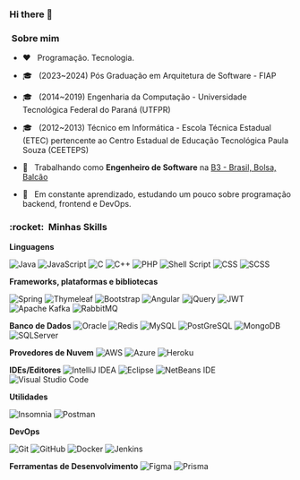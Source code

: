 ### Hi there 👋

<h3> &nbsp;Sobre mim </h3>

-  ♥️ &nbsp; Programação. Tecnologia. 
- 🎓 &nbsp; (2023~2024) Pós Graduação em Arquitetura de Software - FIAP
- 🎓 &nbsp; (2014~2019) Engenharia da Computação - Universidade Tecnológica Federal do Paraná (UTFPR)
- 🎓 &nbsp; (2012~2013) Técnico em Informática - Escola Técnica Estadual (ETEC) pertencente ao Centro Estadual de Educação Tecnológica Paula Souza (CEETEPS)

- 💼 &nbsp; Trabalhando como **Engenheiro de Software** na <a href="https://www.b3.com.br/pt_br/para-voce">B3 - Brasil, Bolsa, Balcão</a>

- 🌱 &nbsp; Em constante aprendizado, estudando um pouco sobre programação backend, frontend e DevOps.

<h3> :rocket: &nbsp;Minhas Skills </h3>

**Linguagens**

  ![Java](https://img.shields.io/badge/java-%23ED8B00.svg?style=flat&logo=openjdk&logoColor=white)
  ![JavaScript](https://img.shields.io/badge/-JavaScript-333333?style=flat&logo=javascript)
  ![C](https://img.shields.io/badge/c-%2300599C.svg?style=for-the-badge&logo=c&logoColor=white)
  ![C++](https://img.shields.io/badge/c++-%2300599C.svg?style=for-the-badge&logo=c%2B%2B&logoColor=white)
  ![PHP](https://img.shields.io/badge/php-%23777BB4.svg?style=for-the-badge&logo=php&logoColor=white)
  ![Shell Script](https://img.shields.io/badge/shell_script-%23121011.svg?style=for-the-badge&logo=gnu-bash&logoColor=white)
  ![CSS](https://img.shields.io/badge/-CSS-333333?style=flat&logo=CSS3&logoColor=1572B6)
  ![SCSS](https://img.shields.io/badge/-SCSS-333333?style=flat&logo=SCSS)
 
**Frameworks, plataformas e bibliotecas**
  
  ![Spring](https://img.shields.io/badge/spring-%236DB33F.svg?style=for-the-badge&logo=spring&logoColor=white)
  ![Thymeleaf](https://img.shields.io/badge/Thymeleaf-%23005C0F.svg?style=for-the-badge&logo=Thymeleaf&logoColor=white)
  ![Bootstrap](https://img.shields.io/badge/bootstrap-%238511FA.svg?style=for-the-badge&logo=bootstrap&logoColor=white)
  ![Angular](https://img.shields.io/badge/angular-%23DD0031.svg?style=for-the-badge&logo=angular&logoColor=white)
  ![jQuery](https://img.shields.io/badge/jquery-%230769AD.svg?style=for-the-badge&logo=jquery&logoColor=white)
  ![JWT](https://img.shields.io/badge/JWT-black?style=for-the-badge&logo=JSON%20web%20tokens)
  ![Apache Kafka](https://img.shields.io/badge/Apache%20Kafka-000?style=for-the-badge&logo=apachekafka)
  ![RabbitMQ](https://img.shields.io/badge/Rabbitmq-FF6600?style=for-the-badge&logo=rabbitmq&logoColor=white)
  
**Banco de Dados**
  ![Oracle](https://img.shields.io/badge/Oracle-F80000?style=for-the-badge&logo=oracle&logoColor=white)
  ![Redis](https://img.shields.io/badge/redis-%23DD0031.svg?style=for-the-badge&logo=redis&logoColor=white)
  ![MySQL](https://img.shields.io/badge/-MySQL-333333?style=flat&logo=mysql)
  ![PostGreSQL](https://img.shields.io/badge/-PostGreSQL-333333?style=flat&logo=postgresql)
  ![MongoDB](https://img.shields.io/badge/-MongoDB-333333?style=flat&logo=mongodb)
  ![SQLServer](https://img.shields.io/badge/-SQLServer-333333?style=flat&logo=sqlserver)

**Provedores de Nuvem**
  ![AWS](https://img.shields.io/badge/AWS-%23FF9900.svg?style=for-the-badge&logo=amazon-aws&logoColor=white)
  ![Azure](https://img.shields.io/badge/azure-%230072C6.svg?style=for-the-badge&logo=microsoftazure&logoColor=white)
  ![Heroku](https://img.shields.io/badge/heroku-%23430098.svg?style=for-the-badge&logo=heroku&logoColor=white)
  
**IDEs/Editores**
  ![IntelliJ IDEA](https://img.shields.io/badge/IntelliJIDEA-000000.svg?style=for-the-badge&logo=intellij-idea&logoColor=white)
  ![Eclipse](https://img.shields.io/badge/Eclipse-FE7A16.svg?style=for-the-badge&logo=Eclipse&logoColor=white)
  ![NetBeans IDE](https://img.shields.io/badge/NetBeansIDE-1B6AC6.svg?style=for-the-badge&logo=apache-netbeans-ide&logoColor=white)
  ![Visual Studio Code](https://img.shields.io/badge/-Visual%20Studio%20Code-333333?style=flat&logo=visual-studio-code)
  
**Utilidades**

  ![Insomnia](https://img.shields.io/badge/-Insomnia-333333?style=flat&logo=insomnia)
  ![Postman](https://img.shields.io/badge/-Postman-333333?style=flat&logo=postman)

**DevOps**

  ![Git](https://img.shields.io/badge/-Git-333333?style=flat&logo=git)
  ![GitHub](https://img.shields.io/badge/-GitHub-333333?style=flat&logo=github)
  ![Docker](https://img.shields.io/badge/-Docker-333333?style=flat&logo=docker)
  ![Jenkins](https://img.shields.io/badge/-Jenkins-333333?style=flat&logo=jenkis)

**Ferramentas de Desenvolvimento**
  ![Figma](https://img.shields.io/badge/-Figma-333333?style=flat&logo=figma)
  ![Prisma](https://img.shields.io/badge/-Prisma-333333?style=flat&logo=prisma)

<!--
**guigon95/guigon95** is a ✨ _special_ ✨ repository because its `README.md` (this file) appears on your GitHub profile.

Here are some ideas to get you started:
- 🔭 I’m currently working on ...
- 🌱 I’m currently learning ...
- 👯 I’m looking to collaborate on ...
- 🤔 I’m looking for help with ...
- 💬 Ask me about ...
- 📫 How to reach me: ...
- 😄 Pronouns: ...
- ⚡ Fun fact: ...
-->
